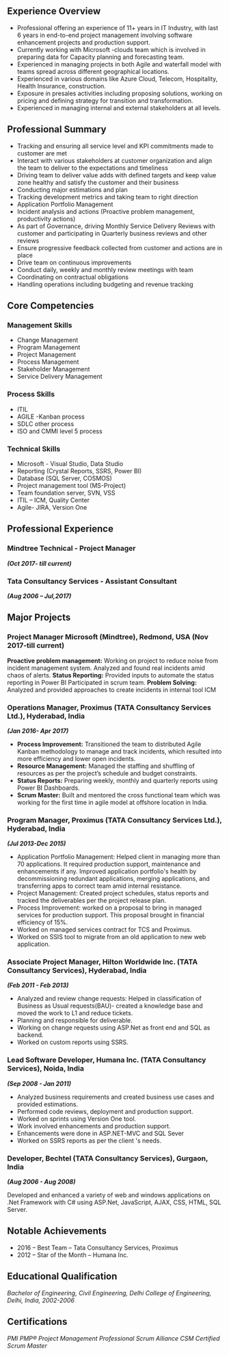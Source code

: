## Experience Overview
* Professional offering an experience of 11+ years in IT Industry, with last 6 years in end-to-end project management involving software enhancement projects and production support.
* Currently working with Microsoft -clouds team which is involved in preparing data for Capacity planning and forecasting team.
* Experienced in managing projects in both Agile and waterfall model with teams spread across different geographical locations.
* Experienced in various domains like Azure Cloud, Telecom, Hospitality, Health Insurance, construction.
* Exposure in presales activities including proposing solutions, working on pricing and defining strategy for transition and transformation.
* Experienced in managing internal and external stakeholders at all levels.

## Professional Summary
*  Tracking and ensuring all service level and KPI commitments made to customer are met
*  Interact with various stakeholders at customer organization and align the team to deliver to the expectations and timeliness
*  Driving team to deliver value adds with defined targets and keep value zone healthy and satisfy the customer and their business
*  Conducting major estimations and plan
*  Tracking development metrics and taking team to right direction
*  Application Portfolio Management
*  Incident analysis and actions (Proactive problem management, productivity actions)
*  As part of Governance, driving Monthly Service Delivery Reviews with customer and participating in Quarterly business reviews and other reviews
*  Ensure progressive feedback collected from customer and actions are in place
*  Drive team on continuous improvements
*  Conduct daily, weekly and monthly review meetings with team
*  Coordinating on contractual obligations
*  Handling operations including budgeting and revenue tracking

## Core Competencies

### Management Skills
* Change Management
* Program Management
* Project Management
* Process Management
* Stakeholder Management
* Service Delivery Management

### Process Skills
* ITIL
* AGILE -Kanban process
* SDLC other process
* ISO and CMMI level 5 process

### Technical Skills
* Microsoft - Visual Studio, Data Studio
* Reporting (Crystal Reports, SSRS, Power BI)
* Database (SQL Server, COSMOS)
* Project management tool (MS-Project)
* Team foundation server, SVN, VSS
* ITIL – ICM, Quality Center
* Agile- JIRA, Version One

## Professional Experience

### Mindtree Technical - Project Manager
***(Oct 2017- till current)***

### Tata Consultancy Services - Assistant Consultant
***(Aug 2006 – Jul,2017)***


## Major Projects
### Project Manager Microsoft (Mindtree), Redmond, USA (Nov 2017-till current)
**Proactive problem management:** Working on project to reduce noise from incident management system. Analyzed and found real incidents amid chaos of alerts.
**Status Reporting:** Provided inputs to automate the status reporting in Power BI Participated in scrum team.
**Problem Solving:** Analyzed and provided approaches to create incidents in internal tool ICM

### Operations Manager, Proximus (TATA Consultancy Services Ltd.), Hyderabad, India
***(Jan 2016- Apr 2017)***
* **Process Improvement:** Transitioned the team to distributed Agile Kanban methodology to manage and track incidents, which resulted into more efficiency and lower open incidents.
* **Resource Management:** Managed the staffing and shuffling of resources as per the project’s schedule and budget constraints.
* **Status Reports:** Preparing weekly, monthly and quarterly reports using Power BI Dashboards.
* **Scrum Master:** Built and mentored the cross functional team which was working for the first time in agile model at offshore location in India.

### Program Manager, Proximus (TATA Consultancy Services Ltd.), Hyderabad, India
***(Jul 2013-Dec 2015)***
* Application Portfolio Management: Helped client in managing more than 70 applications. It required production support, maintenance and enhancements if any. Improved application portfolio&#39;s health by decommissioning redundant applications, merging applications, and transferring apps to correct team amid internal resistance.
* Project Management: Created project schedules, status reports and tracked the deliverables per the project release plan.
* Process Improvement: worked on a proposal to bring in managed services for production support. This proposal brought in financial efficiency of 15%.
* Worked on managed services contract for TCS and Proximus.
* Worked on SSIS tool to migrate from an old application to new web application.

### Associate Project Manager, Hilton Worldwide Inc. (TATA Consultancy Services), Hyderabad, India
***(Feb 2011 - Feb 2013)***
* Analyzed and review change requests: Helped in classification of Business as Usual requests(BAU)- created a knowledge base and moved the work to L1 and reduce tickets.
* Planning and responsible for deliverable.
* Working on change requests using ASP.Net as front end and SQL as backend.
* Worked on custom reports using SSRS.

### Lead Software Developer, Humana Inc. (TATA Consultancy Services), Noida, India
***(Sep 2008 - Jan 2011)***
* Analyzed business requirements and created business use cases and provided estimations.
* Performed code reviews, deployment and production support.
* Worked on sprints using Version One tool.
* Work involved enhancements and production support.
* Enhancements were done in ASP.NET-MVC and SQL Sever
* Worked on SSRS reports as per the client &#39;s needs.

### Developer, Bechtel (TATA Consultancy Services), Gurgaon, India
***(Aug 2006 - Aug 2008)***

Developed and enhanced a variety of web and windows applications on .Net Framework with C# using ASP.Net, JavaScript, AJAX, CSS, HTML, SQL Server.

## Notable Achievements
* 2016 – Best Team – Tata Consultancy Services, Proximus
* 2012 – Star of the Month – Humana Inc.

## Educational Qualification
*Bachelor of Engineering, Civil Engineering, Delhi College of Engineering, Delhi, India, 2002-2006*

## Certifications
*PMI PMP® Project Management Professional*
*Scrum Alliance CSM Certified Scrum Master*

